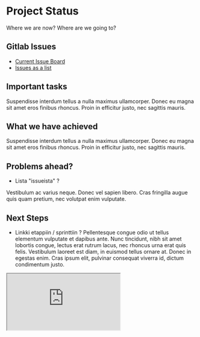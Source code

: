 # Project Status 

Where we are now? Where are we going to?

## Gitlab Issues

* [Current Issue Board](https://gitlab.labranet.jamk.fi/open-project-framework/opf-vanilla-en/boards)
* [Issues as a list ](https://gitlab.labranet.jamk.fi/open-project-framework/opf-vanilla-en/issues)



## Important tasks

Suspendisse interdum tellus a nulla maximus ullamcorper. Donec eu magna sit amet eros finibus rhoncus. Proin in efficitur justo, nec sagittis mauris. 


## What we have achieved

Suspendisse interdum tellus a nulla maximus ullamcorper. Donec eu magna sit amet eros finibus rhoncus. Proin in efficitur justo, nec sagittis mauris. 

## Problems ahead?

* Lista "issueista" ?

Vestibulum ac varius neque. Donec vel sapien libero. Cras fringilla augue quis quam pretium, nec volutpat enim vulputate. 

## Next Steps


* Linkki etappiin / sprinttiin ?
Pellentesque congue odio ut tellus elementum vulputate et dapibus ante. Nunc tincidunt, nibh sit amet lobortis congue, lectus erat rutrum lacus, nec rhoncus urna erat quis felis. Vestibulum laoreet est diam, in euismod tellus ornare at. Donec in egestas enim. Cras ipsum elit, pulvinar consequat viverra id, dictum condimentum justo.



<iframe src="https://atlas.mindmup.com/2019/06/30ceffd088f811e9984ce99c5572ee6c/open_project_framework/index.html"></iframe>